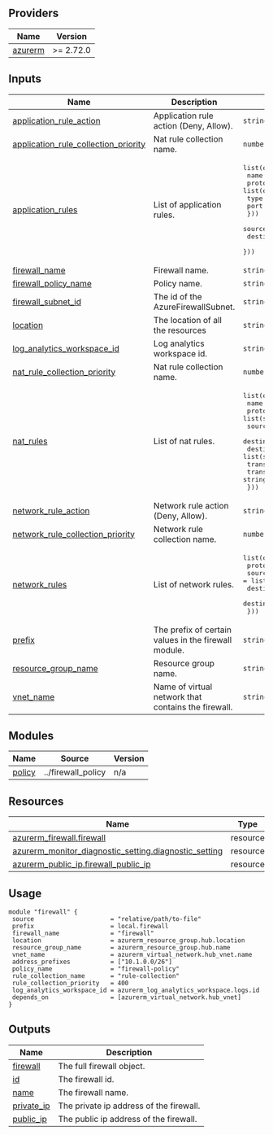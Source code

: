## Providers

| Name | Version |
|------|---------|
| <a name="provider_azurerm"></a> [azurerm](#provider\_azurerm) | >= 2.72.0 |
## Inputs

| Name | Description | Type | Default | Required |
|------|-------------|------|---------|:--------:|
| <a name="input_application_rule_action"></a> [application\_rule\_action](#input\_application\_rule\_action) | Application rule action (Deny, Allow). | `string` | `"Deny"` | no |
| <a name="input_application_rule_collection_priority"></a> [application\_rule\_collection\_priority](#input\_application\_rule\_collection\_priority) | Nat rule collection name. | `number` | `300` | no |
| <a name="input_application_rules"></a> [application\_rules](#input\_application\_rules) | List of application rules. | <pre>list(object({<br>    name              = string<br>    protocols         = list(object({<br>      type = string<br>      port = number<br>    }))<br>    source_addresses  = list(string)<br>    destination_fqdns = list(string)<br>  }))</pre> | `[]` | no |
| <a name="input_firewall_name"></a> [firewall\_name](#input\_firewall\_name) | Firewall name. | `string` | n/a | yes |
| <a name="input_firewall_policy_name"></a> [firewall\_policy\_name](#input\_firewall\_policy\_name) | Policy name. | `string` | n/a | yes |
| <a name="input_firewall_subnet_id"></a> [firewall\_subnet\_id](#input\_firewall\_subnet\_id) | The id of the AzureFirewallSubnet. | `string` | n/a | yes |
| <a name="input_location"></a> [location](#input\_location) | The location of all the resources | `string` | n/a | yes |
| <a name="input_log_analytics_workspace_id"></a> [log\_analytics\_workspace\_id](#input\_log\_analytics\_workspace\_id) | Log analytics workspace id. | `string` | n/a | yes |
| <a name="input_nat_rule_collection_priority"></a> [nat\_rule\_collection\_priority](#input\_nat\_rule\_collection\_priority) | Nat rule collection name. | `number` | `100` | no |
| <a name="input_nat_rules"></a> [nat\_rules](#input\_nat\_rules) | List of nat rules. | <pre>list(object({<br>    name                  = string<br>    protocols             = list(string)<br>    source_addresses      = list(string)<br>    destination_addresses = list(string)<br>    destination_ports     = list(string)<br>    translated_address    = string<br>    translated_port       = string<br>  }))</pre> | `[]` | no |
| <a name="input_network_rule_action"></a> [network\_rule\_action](#input\_network\_rule\_action) | Network rule action (Deny, Allow). | `string` | `"Allow"` | no |
| <a name="input_network_rule_collection_priority"></a> [network\_rule\_collection\_priority](#input\_network\_rule\_collection\_priority) | Network rule collection name. | `number` | `200` | no |
| <a name="input_network_rules"></a> [network\_rules](#input\_network\_rules) | List of network rules. | <pre>list(object({<br>    protocols             = list(string)<br>    source_addresses      = list(string)<br>    destination_addresses = list(string)<br>    destination_ports     = list(string)<br>  }))</pre> | `null` | no |
| <a name="input_prefix"></a> [prefix](#input\_prefix) | The prefix of certain values in the firewall module. | `string` | n/a | yes |
| <a name="input_resource_group_name"></a> [resource\_group\_name](#input\_resource\_group\_name) | Resource group name. | `string` | n/a | yes |
| <a name="input_vnet_name"></a> [vnet\_name](#input\_vnet\_name) | Name of virtual network that contains the firewall. | `string` | n/a | yes |
## Modules

| Name | Source | Version |
|------|--------|---------|
| <a name="module_policy"></a> [policy](#module\_policy) | ../firewall_policy | n/a |
## Resources

| Name | Type |
|------|------|
| [azurerm_firewall.firewall](https://registry.terraform.io/providers/hashicorp/azurerm/latest/docs/resources/firewall) | resource |
| [azurerm_monitor_diagnostic_setting.diagnostic_setting](https://registry.terraform.io/providers/hashicorp/azurerm/latest/docs/resources/monitor_diagnostic_setting) | resource |
| [azurerm_public_ip.firewall_public_ip](https://registry.terraform.io/providers/hashicorp/azurerm/latest/docs/resources/public_ip) | resource |
## Usage
 ```hcl
module "firewall" {
  source                     = "relative/path/to-file"
  prefix                     = local.firewall
  firewall_name              = "firewall"
  location                   = azurerm_resource_group.hub.location
  resource_group_name        = azurerm_resource_group.hub.name
  vnet_name                  = azurerm_virtual_network.hub_vnet.name
  address_prefixes           = ["10.1.0.0/26"]
  policy_name                = "firewall-policy"
  rule_collection_name       = "rule-collection"
  rule_collection_priority   = 400
  log_analytics_workspace_id = azurerm_log_analytics_workspace.logs.id
  depends_on                 = [azurerm_virtual_network.hub_vnet]
}
 ```
## Outputs

| Name | Description |
|------|-------------|
| <a name="output_firewall"></a> [firewall](#output\_firewall) | The full firewall object. |
| <a name="output_id"></a> [id](#output\_id) | The firewall id. |
| <a name="output_name"></a> [name](#output\_name) | The firewall name. |
| <a name="output_private_ip"></a> [private\_ip](#output\_private\_ip) | The private ip address of the firewall. |
| <a name="output_public_ip"></a> [public\_ip](#output\_public\_ip) | The public ip address of the firewall. |
